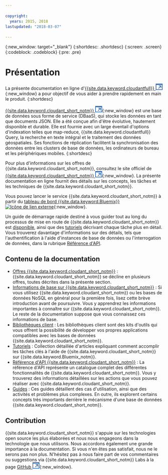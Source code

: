 ```yaml
---

copyright:
  years: 2015, 2018
lastupdated: "2018-03-07"

---
```


{:new_window: target="_blank"}
{:shortdesc: .shortdesc}
{:screen: .screen}
{:codeblock: .codeblock}
{:pre: .pre}

# Présentation

La présente documentation en ligne d'[{{site.data.keyword.cloudantfull}} ![Icône de lien externe](images/launch-glyph.svg "Icône de lien externe")](http://www.ibm.com/analytics/us/en/technology/cloud-data-services/cloudant/){:new_window} a pour objectif de vous aider à prendre rapidement en main le produit.
{:shortdesc}

[{{site.data.keyword.cloudant_short_notm}} ![Icône de lien externe](images/launch-glyph.svg "Icône de lien externe")](https://www.youtube.com/watch?v=xfO3m1I3SKg&feature=youtu.be){:new_window} est une base de données sous forme de service (DBaaS),
qui stocke les données en tant que documents JSON.
Elle a été conçue afin d'être évolutive, hautement disponible et durable.
Elle est fournie avec un large éventail d'options d'indexation telles que map-reduce, {{site.data.keyword.cloudantfull}} Query, la recherche en texte intégral et le traitement des données géospatiales.
Ses fonctions de réplication facilitent la synchronisation des données entre les clusters de base de données, les ordinateurs de bureau et les périphériques
mobiles.
{:shortdesc}

Pour plus d'informations sur les offres de {{site.data.keyword.cloudant_short_notm}}, consultez le site officiel de [{{site.data.keyword.cloudant_short_notm}} ![Icône de lien externe](images/launch-glyph.svg "Icône de lien externe")](http://www.ibm.com/analytics/us/en/technology/cloud-data-services/cloudant/){:new_window}.
La présente documentation en ligne fournit des détails sur les concepts, les tâches et les techniques de {{site.data.keyword.cloudant_short_notm}}.

Vous pouvez lancer le service {{site.data.keyword.cloudant_short_notm}} à partir du [tableau de bord {{site.data.keyword.Bluemix}}![Icône de lien externe](../images/launch-glyph.svg "Icône de lien externe")](https://console.ng.bluemix.net/catalog/services/cloudant-nosql-db/){:new_window}.

Un guide de démarrage rapide destiné à vous guider tout au long du processus de mise en route de {{site.data.keyword.cloudant_short_notm}}
est [disponible](index.html),
ainsi que des [tutoriels](tutorials/create_service.html#creating-a-cloudant-instance-on-bluemix) décrivant chaque tâche plus en détail.
Vous trouverez davantage d'informations sur des détails, tels que l'authentification à l'aide d'instances de base de données ou l'interrogation de données, dans la rubrique [Référence d'API](api/index.html).

<div id="contents"></div>

## Contenu de la documentation

*	[Offres {{site.data.keyword.cloudant_short_notm}}](offerings/bluemix.html#ibm-cloud-public) : {{site.data.keyword.cloudant_short_notm}} se décline en plusieurs offres, toutes décrites dans la présente section.
*	[Informations de base sur {{site.data.keyword.cloudant_short_notm}}](basics/index.html) :
  Si vous utilisez {{site.data.keyword.cloudant_short_notm}} ou les bases de données NoSQL en général pour la première fois,
	lisez cette brève introduction avant de poursuivre.
	Vous y apprendrez les informations importantes à connaître sur {{site.data.keyword.cloudant_short_notm}}.
	Le reste de la documentation suppose que vous connaissez ces informations de base.
*	[Bibliothèques client](libraries/index.html) : Les bibliothèques client sont des kits d'outils qui vous offrent la possibilité de développer vos propres applications compatibles avec les bases de données {{site.data.keyword.cloudant_short_notm}}.
* [Tutoriels](tutorials/create_service.html#creating-a-cloudant-instance-on-bluemix) : Collection détaillée d'articles expliquant comment accomplir les tâches clés à l'aide de {{site.data.keyword.cloudant_short_notm}} sur {{site.data.keyword.Bluemix_notm}}.
*	[Référence d'API {{site.data.keyword.cloudant_short_notm}}](api/index.html) : La référence d'API représente un catalogue complet des différentes fonctionnalités de {{site.data.keyword.cloudant_short_notm}}.
	Vous y trouverez des informations détaillées sur les actions que vous pouvez réaliser avec {{site.data.keyword.cloudant_short_notm}}.
*	[Guides](guides/acurl.html#authorized-curl-acurl-) : Ces guides détaillent des cas d'utilisation, ainsi que des activités et problèmes plus complexes.
	En outre, ils explorent certains concepts très importants derrière le mécanisme d'une base de données {{site.data.keyword.cloudant_short_notm}}.

## Contribution

{{site.data.keyword.cloudant_short_notm}} s'appuie sur les technologies open source les plus élaborées et nous nous engageons dans la technologie que nous utilisons.
Nous accordons également une grande importance à la documentation.
Si vous n'en êtes pas satisfait, nous ne le serons pas non plus.
N'hésitez pas à nous faire part de vos commentaires ou suggestions via {{site.data.keyword.cloudant_short_notm}} Labs à la page [GitHub ![Icône de lien externe](images/launch-glyph.svg "Icône de lien externe")](https://github.com/cloudant-labs/slate){:new_window}.
